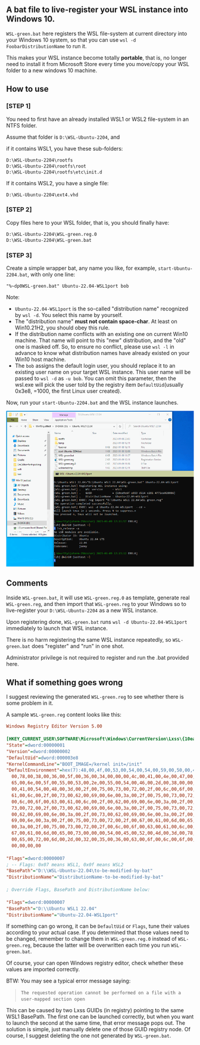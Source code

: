 ## A bat file to live-register your WSL instance into Windows 10.

`WSL-green.bat` here registers the WSL file-system at current directory into your 
Windows 10 system, so that you can use `wsl -d FoobarDistributionName` to run it. 

This makes your WSL instance become totally **portable**, that is, no longer 
need to install it from Microsoft Store every time you move/copy your WSL folder 
to a new windows 10 machine.

## How to use

### [STEP 1] 

You need to first have an already installed WSL1 or WSL2 file-system in an NTFS folder.

Assume that folder is `D:\WSL-Ubuntu-2204`, and 

if it contains WSL1, you have these sub-folders:

	D:\WSL-Ubuntu-2204\rootfs
	D:\WSL-Ubuntu-2204\rootfs\root
	D:\WSL-Ubuntu-2204\rootfs\etc\init.d

If it contains WSL2, you have a single file:

	D:\WSL-Ubuntu-2204\ext4.vhd

### [STEP 2]

Copy files here to your WSL folder, that is, you should finally have:

	D:\WSL-Ubuntu-2204\WSL-green.reg.0
	D:\WSL-Ubuntu-2204\WSL-green.bat

### [STEP 3]

Create a simple wrapper bat, any name you like, for example, `start-Ubuntu-2204.bat`, 
with only one line:

	"%~dp0WSL-green.bat" Ubuntu-22.04-WSL1port bob

Note:

* `Ubuntu-22.04-WSL1port` is the so-called "distribution name" recognized by `wsl -d`.
  You select this name by yourself.
* The "distribution name" **must not contain space-char**. At least on Win10.21H2,
  you should obey this rule.
* If the distribution name conflicts with an existing one on current Win10 machine. 
  That name will point to this "new" distribution, and the "old" one is masked off.
  So, to ensure no conflict, please use `wsl -l` in advance to know what distribution names 
  have already existed on your Win10 host machine.
* The `bob` assigns the default login user, you should replace it to an existing user name 
  on your target WSL instance. This user name will be passed to `wsl -d` as `-u bob`. 
  You can omit this parameter, then the wsl.exe will pick the user told by the registry item 
  `DefaultUid`(usually 0x3e8, =1000, the first Linux user created).

Now, run your `start-Ubuntu-2204.bat` and the WSL instance launches.

![Live run of a WSL1 instance](live-run.png)

## Comments

Inside `WSL-green.bat`, it will use `WSL-green.reg.0` as template, generate real 
`WSL-green.reg`, and then import that `WSL-green.reg` to your Windows so to live-register 
your `D:\WSL-Ubuntu-2204` as a new WSL instance.

Upon registering done, `WSL-green.bat` runs `wsl -d Ubuntu-22.04-WSL1port` immediately to launch
that WSL instance.

There is no harm registering the same WSL instance repeatedly, so `WSL-green.bat` does "register"
and "run" in one shot.

Administrator privilege is not required to register and run the .bat provided here.

## What if something goes wrong

I suggest reviewing the generated `WSL-green.reg` to see whether there is some problem in it.

A sample `WSL-green.reg` content looks like this:

```ini
Windows Registry Editor Version 5.00

[HKEY_CURRENT_USER\SOFTWARE\Microsoft\Windows\CurrentVersion\Lxss\{10ea9e6f-a553-d114-e281-4771ea028086}]
"State"=dword:00000001
"Version"=dword:00000002
"DefaultUid"=dword:000003e8
"KernelCommandLine"="BOOT_IMAGE=/kernel init=/init"
"DefaultEnvironment"=hex(7):48,00,4f,00,53,00,54,00,54,00,59,00,50,00,45,00,3d,\
  00,78,00,38,00,36,00,5f,00,36,00,34,00,00,00,4c,00,41,00,4e,00,47,00,3d,00,\
  65,00,6e,00,5f,00,55,00,53,00,2e,00,55,00,54,00,46,00,2d,00,38,00,00,00,50,\
  00,41,00,54,00,48,00,3d,00,2f,00,75,00,73,00,72,00,2f,00,6c,00,6f,00,63,00,\
  61,00,6c,00,2f,00,73,00,62,00,69,00,6e,00,3a,00,2f,00,75,00,73,00,72,00,2f,\
  00,6c,00,6f,00,63,00,61,00,6c,00,2f,00,62,00,69,00,6e,00,3a,00,2f,00,75,00,\
  73,00,72,00,2f,00,73,00,62,00,69,00,6e,00,3a,00,2f,00,75,00,73,00,72,00,2f,\
  00,62,00,69,00,6e,00,3a,00,2f,00,73,00,62,00,69,00,6e,00,3a,00,2f,00,62,00,\
  69,00,6e,00,3a,00,2f,00,75,00,73,00,72,00,2f,00,67,00,61,00,6d,00,65,00,73,\
  00,3a,00,2f,00,75,00,73,00,72,00,2f,00,6c,00,6f,00,63,00,61,00,6c,00,2f,00,\
  67,00,61,00,6d,00,65,00,73,00,00,00,54,00,45,00,52,00,4d,00,3d,00,78,00,74,\
  00,65,00,72,00,6d,00,2d,00,32,00,35,00,36,00,63,00,6f,00,6c,00,6f,00,72,00,\
  00,00,00,00

"Flags"=dword:00000007
; -- Flags: 0x07 means WSL1, 0x0f means WSL2
"BasePath"="D:\\WSL-Ubuntu-22.04\to-be-modified-by-bat"
"DistributionName"="DistributionName-to-be-modified-by-bat"

; Override Flags, BasePath and DistributionName below:

"Flags"=dword:00000007 
"BasePath"="D:\\Ubuntu WSL1 22.04" 
"DistributionName"="Ubuntu-22.04-WSL1port" 
```

If something can go wrong, it can be `DefaultUid` or `Flags`, tune their values according to 
your actual case. If you determined that those values need to be changed, remember to 
change them in `WSL-green.reg.0` instead of `WSL-green.reg`, because the latter will be 
overwritten each time you run `WSL-green.bat`.

Of course, your can open Windows registry editor, check whether these values are imported correctly. 

BTW: You may see a typical error message saying:

> `The requested operation cannot be performed on a file with a user-mapped section open`

This can be caused by two Lxss GUIDs (in registry) pointing to the same WSL1 BasePath. 
The first one can be launched correctly, but when you want to launch the second at 
the same time, that error message pops out. The solution is simple, just manually delete one of 
those GUID registry node. Of course, I suggest deleting the one not generated by `WSL-green.bat`.

